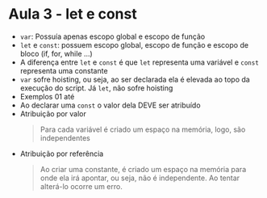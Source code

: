 # Aula 3 - let e const

- `var`: Possuía apenas escopo global e escopo de função
- `let` e `const`: possuem escopo global, escopo de função e escopo de bloco (if, for, while ...)
- A diferença entre `let` e `const` é que `let` representa uma variável e `const` representa uma constante
- `var` sofre hoisting, ou seja, ao ser declarada ela é elevada ao topo da execução do script. Já `let`, não sofre hoisting
- Exemplos 01 até 
- Ao declarar uma `const` o valor dela DEVE ser atribuído
- Atribuição por valor
	> Para cada variável é criado um espaço na memória, logo, são independentes
- Atribuição por referência
	> Ao criar uma constante, é criado um espaço na memória para onde ela irá apontar, ou seja, não é independente. Ao tentar alterá-lo ocorre um erro.
	